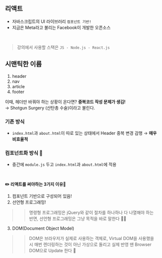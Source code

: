 ## 리액트
- 자바스크립트의 UI 라이브러리 `컴포넌트 기반!`
- 지금은 Meta라고 불리는 Facebook이 개발한 오픈소스
<br>

> 강의에서 사용할 스택은 `JS - Node.js - React.js`

## 시맨틱한 이름 
1. header
2. nav
3. article
4. footer

이때, 헤더만 바꿔야 하는 상황이 온다면? 
**중복코드 작성 문제가 생김!** <br>
→ Shotgun Surgery (산탄총 수술)이라고 불린다.

### 기존 방식
- `index.html`과 `about.html`이 따로 있는 상태에서 Header 중복 변경 감행 → **매우 비효율적**

### 컴포넌트화 방식 🌟
- 중간에 `module.js` 두고 `index.html`과 `about.html`에 적용
<br>

**✏️ 리액트를 써야하는 3가지 이유🌟**
1. 컴포넌트 기반으로 구성되어 있음!
2. 선언형 프로그래밍!
>> 명령형 프로그래밍은 jQuery와 같이 절차를 하나하나 다 나열해야 하는 반면, 선언형 프로그래밍은 그냥 목적을 바로 말한다 👍🏻
3. DOM(Document Object Model)
>> DOM은 브라우저가 실제로 사용하는 객체로, Virtual DOM을 사용했을 시 매번 렌더링하는 것이 아닌 가상으로 돌리고 실제 반영 땐 Browser DOM으로 Update 한다 🙂